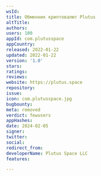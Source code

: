 ```yaml
---
wsId: 
title: Обменник криптовалют Plutus
altTitle: 
authors: 
users: 100
appId: com.plutusspace
appCountry: 
released: 2022-01-22
updated: 2022-01-22
version: '1.0'
stars: 
ratings: 
reviews: 
website: https://plutus.space
repository: 
issue: 
icon: com.plutusspace.jpg
bugbounty: 
meta: removed
verdict: fewusers
appHashes: 
date: 2024-02-05
signer: 
twitter: 
social: 
redirect_from: 
developerName: Plutus Space LLC
features: 

---
```


